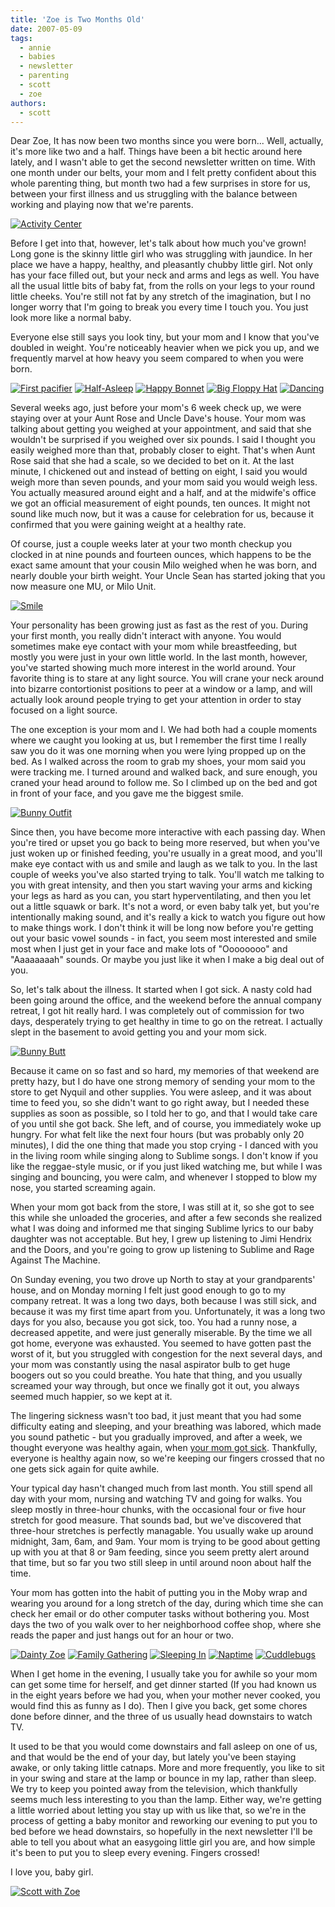 ```yaml
---
title: 'Zoe is Two Months Old'
date: 2007-05-09
tags:
  - annie
  - babies
  - newsletter
  - parenting
  - scott
  - zoe
authors:
  - scott
---
```


Dear Zoe, It has now been two months since you were born... Well, actually, it's more like two and a half. Things have been a bit hectic around here lately, and I wasn't able to get the second newsletter written on time. With one month under our belts, your mom and I felt pretty confident about this whole parenting thing, but month two had a few surprises in store for us, between your first illness and us struggling with the balance between working and playing now that we're parents.

[![Activity Center](/images/472126047_0fd5a28fd8.jpg)](http://www.flickr.com/photos/spaceninja/472126047/)

Before I get into that, however, let's talk about how much you've grown! Long gone is the skinny little girl who was struggling with jaundice. In her place we have a happy, healthy, and pleasantly chubby little girl. Not only has your face filled out, but your neck and arms and legs as well. You have all the usual little bits of baby fat, from the rolls on your legs to your round little cheeks. You're still not fat by any stretch of the imagination, but I no longer worry that I'm going to break you every time I touch you. You just look more like a normal baby.

Everyone else still says you look tiny, but your mom and I know that you've doubled in weight. You're noticeably heavier when we pick you up, and we frequently marvel at how heavy you seem compared to when you were born.

[![First pacifier](/images/437130241_5734db58b0_s.jpg)](http://www.flickr.com/photos/spaceninja/437130241/) [![Half-Asleep](/images/442194396_50b3c0edd7_s.jpg)](http://www.flickr.com/photos/spaceninja/442194396/) [![Happy Bonnet](/images/458976764_e6f47604fe_s.jpg)](http://www.flickr.com/photos/spaceninja/458976764/) [![Big Floppy Hat](/images/448935716_a07e3d6e60_s.jpg)](http://www.flickr.com/photos/spaceninja/448935716/) [![Dancing](/images/472129617_6702b63c6a_s.jpg)](http://www.flickr.com/photos/spaceninja/472129617/)

Several weeks ago, just before your mom's 6 week check up, we were staying over at your Aunt Rose and Uncle Dave's house. Your mom was talking about getting you weighed at your appointment, and said that she wouldn't be surprised if you weighed over six pounds. I said I thought you easily weighed more than that, probably closer to eight. That's when Aunt Rose said that she had a scale, so we decided to bet on it. At the last minute, I chickened out and instead of betting on eight, I said you would weigh more than seven pounds, and your mom said you would weigh less. You actually measured around eight and a half, and at the midwife's office we got an official measurement of eight pounds, ten ounces. It might not sound like much now, but it was a cause for celebration for us, because it confirmed that you were gaining weight at a healthy rate.

Of course, just a couple weeks later at your two month checkup you clocked in at nine pounds and fourteen ounces, which happens to be the exact same amount that your cousin Milo weighed when he was born, and nearly double your birth weight. Your Uncle Sean has started joking that you now measure one MU, or Milo Unit.

[![Smile](/images/472126505_ec763fe8d3.jpg)](http://www.flickr.com/photos/spaceninja/472126505/)

Your personality has been growing just as fast as the rest of you. During your first month, you really didn't interact with anyone. You would sometimes make eye contact with your mom while breastfeeding, but mostly you were just in your own little world. In the last month, however, you've started showing much more interest in the world around. Your favorite thing is to stare at any light source. You will crane your neck around into bizarre contortionist positions to peer at a window or a lamp, and will actually look around people trying to get your attention in order to stay focused on a light source.

The one exception is your mom and I. We had both had a couple moments where we caught you looking at us, but I remember the first time I really saw you do it was one morning when you were lying propped up on the bed. As I walked across the room to grab my shoes, your mom said you were tracking me. I turned around and walked back, and sure enough, you craned your head around to follow me. So I climbed up on the bed and got in front of your face, and you gave me the biggest smile.

[![Bunny Outfit](/images/472127315_2e206e7847.jpg)](http://www.flickr.com/photos/spaceninja/472127315/)

Since then, you have become more interactive with each passing day. When you're tired or upset you go back to being more reserved, but when you've just woken up or finished feeding, you're usually in a great mood, and you'll make eye contact with us and smile and laugh as we talk to you. In the last couple of weeks you've also started trying to talk. You'll watch me talking to you with great intensity, and then you start waving your arms and kicking your legs as hard as you can, you start hyperventilating, and then you let out a little squawk or bark. It's not a word, or even baby talk yet, but you're intentionally making sound, and it's really a kick to watch you figure out how to make things work. I don't think it will be long now before you're getting out your basic vowel sounds - in fact, you seem most interested and smile most when I just get in your face and make lots of "Oooooooo" and "Aaaaaaaah" sounds. Or maybe you just like it when I make a big deal out of you.

So, let's talk about the illness. It started when I got sick. A nasty cold had been going around the office, and the weekend before the annual company retreat, I got hit really hard. I was completely out of commission for two days, desperately trying to get healthy in time to go on the retreat. I actually slept in the basement to avoid getting you and your mom sick.

[![Bunny Butt](/images/472127533_fdfba03f6e.jpg)](http://www.flickr.com/photos/spaceninja/472127533/)

Because it came on so fast and so hard, my memories of that weekend are pretty hazy, but I do have one strong memory of sending your mom to the store to get Nyquil and other supplies. You were asleep, and it was about time to feed you, so she didn't want to go right away, but I needed these supplies as soon as possible, so I told her to go, and that I would take care of you until she got back. She left, and of course, you immediately woke up hungry. For what felt like the next four hours (but was probably only 20 minutes), I did the one thing that made you stop crying - I danced with you in the living room while singing along to Sublime songs. I don't know if you like the reggae-style music, or if you just liked watching me, but while I was singing and bouncing, you were calm, and whenever I stopped to blow my nose, you started screaming again.

When your mom got back from the store, I was still at it, so she got to see this while she unloaded the groceries, and after a few seconds she realized what I was doing and informed me that singing Sublime lyrics to our baby daughter was not acceptable. But hey, I grew up listening to Jimi Hendrix and the Doors, and you're going to grow up listening to Sublime and Rage Against The Machine.

On Sunday evening, you two drove up North to stay at your grandparents' house, and on Monday morning I felt just good enough to go to my company retreat. It was a long two days, both because I was still sick, and because it was my first time apart from you. Unfortunately, it was a long two days for you also, because you got sick, too. You had a runny nose, a decreased appetite, and were just generally miserable. By the time we all got home, everyone was exhausted. You seemed to have gotten past the worst of it, but you struggled with congestion for the next several days, and your mom was constantly using the nasal aspirator bulb to get huge boogers out so you could breathe. You hate that thing, and you usually screamed your way through, but once we finally got it out, you always seemed much happier, so we kept at it.

The lingering sickness wasn't too bad, it just meant that you had some difficulty eating and sleeping, and your breathing was labored, which made you sound pathetic - but you gradually improved, and after a week, we thought everyone was healthy again, when [your mom got sick](/blog/2007/everybody-pukes/). Thankfully, everyone is healthy again now, so we're keeping our fingers crossed that no one gets sick again for quite awhile.

Your typical day hasn't changed much from last month. You still spend all day with your mom, nursing and watching TV and going for walks. You sleep mostly in three-hour chunks, with the occasional four or five hour stretch for good measure. That sounds bad, but we've discovered that three-hour stretches is perfectly managable. You usually wake up around midnight, 3am, 6am, and 9am. Your mom is trying to be good about getting up with you at that 8 or 9am feeding, since you seem pretty alert around that time, but so far you two still sleep in until around noon about half the time.

Your mom has gotten into the habit of putting you in the Moby wrap and wearing you around for a long stretch of the day, during which time she can check her email or do other computer tasks without bothering you. Most days the two of you walk over to her neighborhood coffee shop, where she reads the paper and just hangs out for an hour or two.

[![Dainty Zoe](/images/448353789_1c0587bc77_s.jpg)](http://www.flickr.com/photos/spaceninja/448353789/) [![Family Gathering](/images/448344516_b635e0b829_s.jpg)](http://www.flickr.com/photos/spaceninja/448344516/) [![Sleeping In](/images/458885218_af2c7ca653_s.jpg)](http://www.flickr.com/photos/spaceninja/458885218/) [![Naptime](/images/442808925_8941c1eed7_s.jpg)](http://www.flickr.com/photos/spaceninja/442808925/) [![Cuddlebugs](/images/467987703_45597f382c_s.jpg)](http://www.flickr.com/photos/spaceninja/467987703/)

When I get home in the evening, I usually take you for awhile so your mom can get some time for herself, and get dinner started (If you had known us in the eight years before we had you, when your mother never cooked, you would find this as funny as I do). Then I give you back, get some chores done before dinner, and the three of us usually head downstairs to watch TV.

It used to be that you would come downstairs and fall asleep on one of us, and that would be the end of your day, but lately you've been staying awake, or only taking little catnaps. More and more frequently, you like to sit in your swing and stare at the lamp or bounce in my lap, rather than sleep. We try to keep you pointed away from the television, which thankfully seems much less interesting to you than the lamp. Either way, we're getting a little worried about letting you stay up with us like that, so we're in the process of getting a baby monitor and reworking our evening to put you to bed before we head downstairs, so hopefully in the next newsletter I'll be able to tell you about what an easygoing little girl you are, and how simple it's been to put you to sleep every evening. Fingers crossed!

I love you, baby girl.

[![Scott with Zoe](/images/472130707_be3f1c9981.jpg)](http://www.flickr.com/photos/spaceninja/472130707/)
